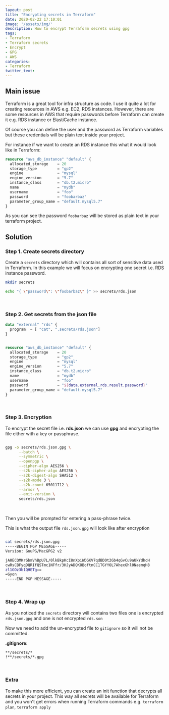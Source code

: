 ```yaml
---
layout: post
title: "Encrypting secrets in Terraform"
date: 2020-02-22 17:10:01
image: '/assets/img/'
description: How to encrypt Terraform secrets using gpg
tags:
- Terraform 
- Terraform secrets
- Encrypt
- GPG
- AWS
categories:
- Terraform
twitter_text:
---
```


## Main issue

Terraform is a great tool for infra structure as code. I use it quite a lot for creating resources in AWS e.g. EC2, RDS instances. However, there are some resources in AWS that require passwords before Terraform can create it e.g. RDS instance or ElastiCache instance.

Of course you can define the user and the password as Terraform variables but these credentials will be plain text inside your project.

For instance if  we want to create an RDS instance this what it would look like in Terraform:


```terraform
resource "aws_db_instance" "default" {
  allocated_storage    = 20
  storage_type         = "gp2"
  engine               = "mysql"
  engine_version       = "5.7"
  instance_class       = "db.t2.micro"
  name                 = "mydb"
  username             = "foo"
  password             = "foobarbaz"
  parameter_group_name = "default.mysql5.7"
}
```


As you can see the password `foobarbaz` will be stored as plain text in your terraform project.



## Solution

### Step 1. Create secrets directory


Create a `secrets` directory which will contains all sort of sensitive data used in Terraform. In this example we will focus on encrypting one secret i.e. RDS instance password.

```bash
mkdir secrets

echo "{ \"password\": \"foobarbaz\" }" >> secrets/rds.json
```

<br/>

### Step 2. Get secrets from the json file

```terraform
data "external" "rds" {
  program  = [ "cat", ".secrets/rds.json"]
}


resource "aws_db_instance" "default" {
  allocated_storage    = 20
  storage_type         = "gp2"
  engine               = "mysql"
  engine_version       = "5.7"
  instance_class       = "db.t2.micro"
  name                 = "mydb"
  username             = "foo"
  password             = "${data.external.rds.result.password}"
  parameter_group_name = "default.mysql5.7"
}
```

<br/>

### Step 3. Encryption

To encrypt the secret file i.e. **rds.json** we can use **gpg** and encrypting the file either with a key or passphrase.

```bash

gpg -o secrets/rds.json.gpg \
      --batch \
      --symmetric \
      --openpgp \
      --cipher-algo AES256 \
      --s2k-cipher-algo AES256 \
      --s2k-digest-algo SHA512 \
      --s2k-mode 3 \
      --s2k-count 65011712 \
      --armor \
      --emit-version \
      secrets/rds.json

```
<br/>

Then you will be prompted for entering a pass-phrase twice.

This is what the output file `rds.json.gpg` will look like after encryption

```bash

cat secrets/rds.json.gpg
-----BEGIN PGP MESSAGE-----
Version: GnuPG/MacGPG2 v2

jA0ECQMKrGbmVhBpU7L/0lkBkpKcI8nXpiWDGKV7qdBDOt2Gb4qGvCu9aUkYdhcH
cwRsCBFyqDQRIfQSTmc1NFfr/3HJyADQKOBoftnCC1TGYYOL7AhexGhl0NaemqH8
zl1GOz3b1QHETg==
=Gyon
-----END PGP MESSAGE-----
```

<br/>

### Step 4. Wrap up

As you noticed the `secrets` directory will contains two files one is encrypted `rds.json.gpg` and one is not encrypted `rds.son`

Now we need to add the un-encrypted file to `gitignore` so it will not be committed.

**.gitignore:**
```bash
**/secrets/*
!**/secrets/*.gpg
```

<br/>

### Extra

To make this more efficient, you can create an init function that decrypts all secrets in your project. This way all secrets will be available for Terraform and you won't get errors when running Terraform commands e.g. `terraform plan`, `terraform apply`